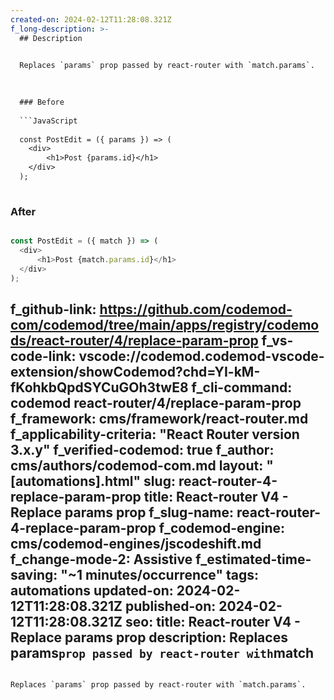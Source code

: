 ```yaml
---
created-on: 2024-02-12T11:28:08.321Z
f_long-description: >-
  ## Description
  

  Replaces `params` prop passed by react-router with `match.params`.
  

  
  ### Before
  
  ```JavaScript
  
  const PostEdit = ({ params }) => (
  	<div>
  		<h1>Post {params.id}</h1>
  	</div>
  );
  
  ```
  
  ### After
  
  ```JavaScript
  
  const PostEdit = ({ match }) => (
  	<div>
  		<h1>Post {match.params.id}</h1>
  	</div>
  );
  
  ```
f_github-link: https://github.com/codemod-com/codemod/tree/main/apps/registry/codemods/react-router/4/replace-param-prop
f_vs-code-link: vscode://codemod.codemod-vscode-extension/showCodemod?chd=YI-kM-fKohkbQpdSYCuGOh3twE8
f_cli-command: codemod react-router/4/replace-param-prop
f_framework: cms/framework/react-router.md
f_applicability-criteria: "React Router version 3.x.y"
f_verified-codemod: true
f_author: cms/authors/codemod-com.md
layout: "[automations].html"
slug: react-router-4-replace-param-prop
title: React-router V4 - Replace params prop
f_slug-name: react-router-4-replace-param-prop
f_codemod-engine: cms/codemod-engines/jscodeshift.md
f_change-mode-2: Assistive
f_estimated-time-saving: "~1 minutes/occurrence"
tags: automations
updated-on: 2024-02-12T11:28:08.321Z
published-on: 2024-02-12T11:28:08.321Z
seo:
  title: React-router V4 - Replace params prop
  description: Replaces params` prop passed by react-router with `match
---
```

Replaces `params` prop passed by react-router with `match.params`.